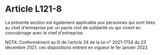 # Article L121-8

La présente section est également applicable aux personnes qui sont liées au chef d'entreprise par un pacte civil de solidarité ou qui vivent en concubinage avec le chef d'entreprise.

NOTA:
Conformément au III de l’article 24 de la loi n° 2021-1754 du 23 décembre 2021, ces dispositions entrent en vigueur le 1er janvier 2022.
